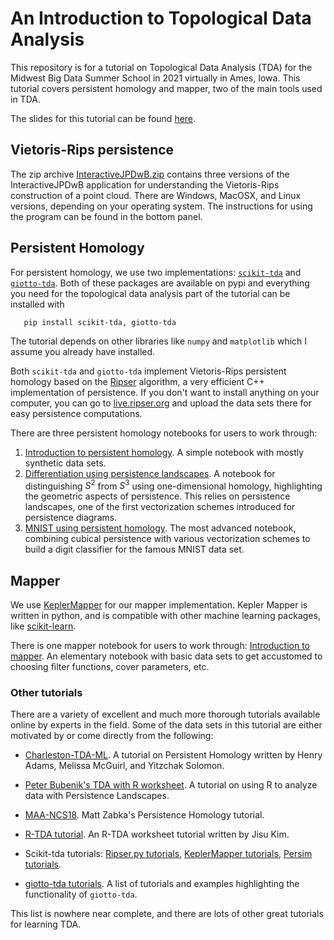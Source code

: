 # An Introduction to Topological Data Analysis 

This repository is for a tutorial on Topological Data Analysis (TDA) for the Midwest
Big Data Summer School in 2021 virtually in Ames, Iowa. This tutorial covers persistent homology and mapper, 
two of the main tools used in TDA.   

The slides for this tutorial can be found [here](MBDS_2021.pdf).

## Vietoris-Rips persistence
The zip archive [InteractiveJPDwB.zip](InteractiveJPDwB.zip) contains three versions of the InteractiveJPDwB application for understanding the Vietoris-Rips construction of a point cloud. There are Windows, MacOSX, and Linux versions, depending on your operating system. The instructions for using the program can be found in the bottom panel.

## Persistent Homology
For persistent homology, we use two implementations: [`scikit-tda`](https://scikit-tda.org)
and [`giotto-tda`](https://giotto-ai.github.io/gtda-docs/0.4.0/library.html). 
Both of these packages are available on pypi and everything
you need for the topological data analysis part of the tutorial can be 
installed with
```{python}
   pip install scikit-tda, giotto-tda
```
The tutorial depends on other libraries like `numpy` and `matplotlib` which I assume you already
have installed.

Both `scikit-tda` and `giotto-tda` implement Vietoris-Rips persistent homology based on the
[Ripser](https://github.com/Ripser/ripser) algorithm, a
very efficient C++ implementation of persistence.
If you don't want to install anything on your computer, you can go to
[live.ripser.org](https://live.ripser.org) and upload the data sets there
for easy persistence computations.

There are three persistent homology notebooks for users to work through:
1. [Introduction to persistent homology](Intro_to_PH.ipynb). A simple notebook with mostly synthetic data sets.
2. [Differentiation using persistence landscapes](Differentiation_with_Persistence_Landscapes.ipynb). A notebook for distinguishing $S^2$ from $S^3$ using one-dimensional homology, highlighting the geometric aspects of persistence. This relies on persistence landscapes, one of the first vectorization schemes introduced for persistence diagrams.
3. [MNIST using persistent homology](MNIST_using_PH.ipynb). The most advanced notebook, combining cubical persistence with various vectorization schemes to build a digit classifier for the famous MNIST data set.

## Mapper
We use [KeplerMapper](https://github.com/scikit-tda/kepler-mapper) 
for our mapper implementation. Kepler Mapper is written in python, and is compatible with other machine learning packages,
like [scikit-learn](https://scikit-learn.org/stable/).

There is one mapper notebook for users to work through: [Introduction to mapper](). An elementary notebook with basic data sets to get accustomed to choosing filter functions, cover parameters, etc.

### Other tutorials
There are a variety of excellent and much more thorough tutorials available
online by experts in the field. Some of the data sets in this tutorial
are either motivated by or come directly from the following:

* [Charleston-TDA-ML](https://github.com/henryadams/Charleston-TDA-ML/wiki).
A tutorial on Persistent Homology written by Henry Adams, 
Melissa McGuirl, and Yitzchak Solomon.

* [Peter Bubenik's TDA with R worksheet](https://people.clas.ufl.edu/peterbubenik/intro-to-tda/). A tutorial on using R to analyze data with Persistence Landscapes.

* [MAA-NCS18](https://github.com/MatthewZabka/MAA-NCS18). Matt Zabka's 
Persistence Homology tutorial.

* [R-TDA tutorial](http://www.stat.cmu.edu/topstat/topstat_old/Talks/files/Jisu_150623_TDA_tutorial.pdf). An R-TDA worksheet tutorial written by Jisu Kim.

* Scikit-tda tutorials: [Ripser.py tutorials](https://ripser.scikit-tda.org/en/latest/), [KeplerMapper tutorials](https://kepler-mapper.scikit-tda.org/en/latest/), [Persim tutorials](https://persim.scikit-tda.org/en/latest/).

* [giotto-tda tutorials](https://giotto-ai.github.io/gtda-docs/0.4.0/notebooks/index.html). A list of tutorials and examples highlighting the functionality of `giotto-tda`.

This list is nowhere near complete, and there are lots of other great tutorials for learning TDA.
